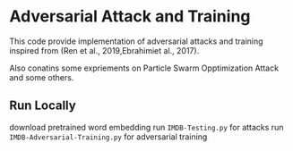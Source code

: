 # Adversarial Attack and Training

This code provide implementation of adversarial attacks and training inspired from (Ren et al., 2019,Ebrahimiet al., 2017).

Also conatins some expriements on Particle Swarm Opptimization Attack and some others.

## Run Locally

download pretrained word embedding
run `IMDB-Testing.py` for attacks
run `IMDB-Adversarial-Training.py` for adversarial training


